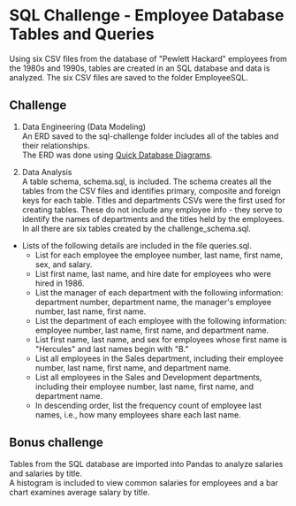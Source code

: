 # SQL Challenge - Employee Database Tables and Queries

Using six CSV files from the database of "Pewlett Hackard" employees from the 1980s and 1990s, tables are created in an SQL database and data is analyzed.  The six CSV files are saved to the folder EmployeeSQL.

## Challenge
1. Data Engineering (Data Modeling)  
An ERD saved to the sql-challenge folder includes all of the tables and their relationships.  
The ERD was done using [Quick Database Diagrams](http://www.quickdatabasediagrams.com).  

2. Data Analysis  
A table schema, schema.sql, is included. The schema creates all the tables from the CSV files and identifies primary, composite and foreign keys for each table. Titles and departments CSVs were the first used for creating tables. These do not include any employee info - they serve to identify the names of departments and the titles held by the employees. In all there are six tables created by the challenge_schema.sql.

* Lists of the following details are included in the file queries.sql.
  *  List for each employee the employee number, last name, first name, sex, and salary.
  *  List first name, last name, and hire date for employees who were hired in 1986.
  *  List the manager of each department with the following information: department number, department name, the manager's employee number, last name, first name.
  *  List the department of each employee with the following information: employee number, last name, first name, and department name.
  *  List first name, last name, and sex for employees whose first name is "Hercules" and last names begin with "B."
  *  List all employees in the Sales department, including their employee number, last name, first name, and department name.
  *  List all employees in the Sales and Development departments, including their employee number, last name, first name, and department name.
  *  In descending order, list the frequency count of employee last names, i.e., how many employees share each last name.

## Bonus challenge
Tables from the SQL database are imported into Pandas to analyze salaries and salaries by title.  
A histogram is included to view common salaries for employees and a bar chart examines average salary by title.
